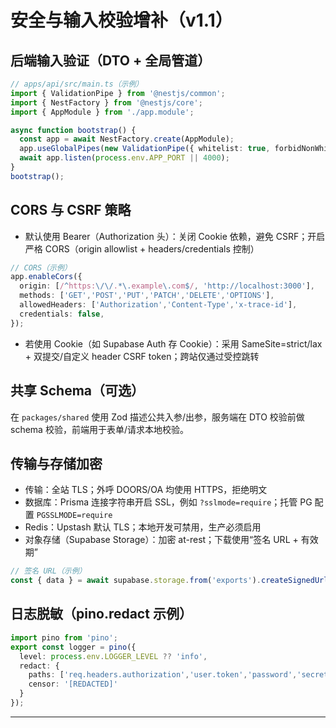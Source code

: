 # 安全与输入校验增补（v1.1）

## 后端输入验证（DTO + 全局管道）
```ts
// apps/api/src/main.ts（示例）
import { ValidationPipe } from '@nestjs/common';
import { NestFactory } from '@nestjs/core';
import { AppModule } from './app.module';

async function bootstrap() {
  const app = await NestFactory.create(AppModule);
  app.useGlobalPipes(new ValidationPipe({ whitelist: true, forbidNonWhitelisted: true, transform: true }));
  await app.listen(process.env.APP_PORT || 4000);
}
bootstrap();
```

## CORS 与 CSRF 策略
- 默认使用 Bearer（Authorization 头）：关闭 Cookie 依赖，避免 CSRF；开启严格 CORS（origin allowlist + headers/credentials 控制）
```ts
// CORS（示例）
app.enableCors({
  origin: [/^https:\/\/.*\.example\.com$/, 'http://localhost:3000'],
  methods: ['GET','POST','PUT','PATCH','DELETE','OPTIONS'],
  allowedHeaders: ['Authorization','Content-Type','x-trace-id'],
  credentials: false,
});
```
- 若使用 Cookie（如 Supabase Auth 存 Cookie）：采用 SameSite=strict/lax + 双提交/自定义 header CSRF token；跨站仅通过受控跳转

## 共享 Schema（可选）
在 `packages/shared` 使用 Zod 描述公共入参/出参，服务端在 DTO 校验前做 schema 校验，前端用于表单/请求本地校验。

## 传输与存储加密
- 传输：全站 TLS；外呼 DOORS/OA 均使用 HTTPS，拒绝明文
- 数据库：Prisma 连接字符串开启 SSL，例如 `?sslmode=require`；托管 PG 配置 `PGSSLMODE=require`
- Redis：Upstash 默认 TLS；本地开发可禁用，生产必须启用
- 对象存储（Supabase Storage）：加密 at-rest；下载使用“签名 URL + 有效期”
```ts
// 签名 URL（示例）
const { data } = await supabase.storage.from('exports').createSignedUrl('cp_1/report.csv', 60);
```

## 日志脱敏（pino.redact 示例）
```ts
import pino from 'pino';
export const logger = pino({
  level: process.env.LOGGER_LEVEL ?? 'info',
  redact: {
    paths: ['req.headers.authorization','user.token','password','secret','body.password'],
    censor: '[REDACTED]'
  }
});
```

---
